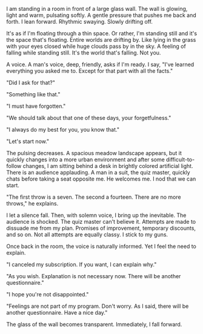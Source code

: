 
I am standing in a room in front of a large glass wall. The wall is glowing, light and warm, pulsating softly. A gentle pressure that pushes me back and forth. I lean forward. Rhythmic swaying. Slowly drifting off.

It's as if I'm floating through a thin space. Or rather, I'm standing still and it's the space that's floating. Entire worlds are drifting by. Like lying in the grass with your eyes closed while huge clouds pass by in the sky. A feeling of falling while standing still. It's the world that's falling. Not you.

A voice. A man's voice, deep, friendly, asks if I'm ready. I say, "I've learned everything you asked me to. Except for that part with all the facts."

"Did I ask for that?"

"Something like that."

"I must have forgotten."

"We should talk about that one of these days, your forgetfulness."

"I always do my best for you, you know that."

"Let's start now."

The pulsing decreases. A spacious meadow landscape appears, but it quickly changes into a more urban environment and after some difficult-to-follow changes, I am sitting behind a desk in brightly colored artificial light. There is an audience applauding. A man in a suit, the quiz master, quickly chats before taking a seat opposite me. He welcomes me. I nod that we can start.

"The first throw is a seven. The second a fourteen. There are no more throws," he explains.

I let a silence fall. Then, with solemn voice, I bring up the inevitable. The audience is shocked. The quiz master can't believe it. Attempts are made to dissuade me from my plan. Promises of improvement, temporary discounts, and so on. Not all attempts are equally classy. I stick to my guns.

Once back in the room, the voice is naturally informed. Yet I feel the need to explain.

"I canceled my subscription. If you want, I can explain why."

"As you wish. Explanation is not necessary now. There will be another questionnaire."

"I hope you're not disappointed."

"Feelings are not part of my program. Don't worry. As I said, there will be another questionnaire. Have a nice day."

The glass of the wall becomes transparent. Immediately, I fall forward.
